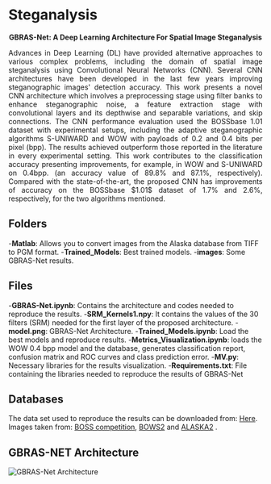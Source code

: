 # Steganalysis


<p align="center"><strong>GBRAS-Net: A Deep Learning Architecture For Spatial Image Steganalysis</strong></p>


<p align="justify">Advances in Deep Learning (DL) have provided alternative approaches to various complex problems, including the domain of spatial image steganalysis using Convolutional Neural Networks (CNN). Several CNN architectures have been developed in the last few years improving steganographic images' detection accuracy. This work presents a novel CNN architecture which involves a preprocessing stage using filter banks to enhance steganographic noise, a feature extraction stage with convolutional layers and its depthwise and separable variations, and skip connections. The CNN performance evaluation used the BOSSbase 1.01 dataset with experimental setups, including the adaptive steganographic algorithms S-UNIWARD and WOW with payloads of 0.2 and 0.4 bits per pixel (bpp). The results achieved outperform those reported in the literature in every experimental setting. This work contributes to the classification accuracy presenting improvements, for example, in WOW and S-UNIWARD on 0.4bpp. (an accuracy value of 89.8% and 87.1%, respectively). Compared with the state-of-the-art, the proposed CNN has improvements of accuracy on the BOSSbase $1.01$ dataset of 1.7%  and 2.6%, respectively, for the two algorithms mentioned.</p>

## Folders
-**Matlab**: Allows you to convert images from the Alaska database from TIFF to PGM format.
-**Trained_Models**: Best trained models.
-**images**: Some GBRAS-Net results.

## Files
-**GBRAS-Net.ipynb**: Contains the architecture and codes needed to reproduce the results.
-**SRM_Kernels1.npy**: It contains the values of the 30 filters (SRM) needed for the first layer of the proposed architecture.
-**model.png**: GBRAS-Net Architecture.
-**Trained_Models.ipynb**: Load the best models and reproduce results.
-**Metrics_Visualization.ipynb**: loads the WOW 0.4 bpp model and the database, generates classification report, confusion matrix and ROC curves and class prediction error.
-**MV.py**: Necessary libraries for the results visualization.
-**Requirements.txt**: File containing the libraries needed to reproduce the results of GBRAS-Net

## Databases
The data set used to reproduce the results can be downloaded from: <a href="https://drive.google.com/drive/folders/1G5vdhW11_qKfVC6W8_pfJpstVkXUk1QQ?usp=sharing">Here</a>. Images taken from: <a href="http://agents.fel.cvut.cz/boss/index.php?mode=VIEW&tmpl=materials">BOSS competition</a>, <a href="http://bows2.ec-lille.fr/index.php?mode=VIEW&tmpl=index1">BOWS2</a> and <a href="https://alaska.utt.fr/">ALASKA2</a> .

## GBRAS-NET Architecture
![GBRAS-Net Architecture](https://github.com/BioAITeam/Steganalysis/blob/main/model.png?raw=true "GBRAS-Net Architecture")
